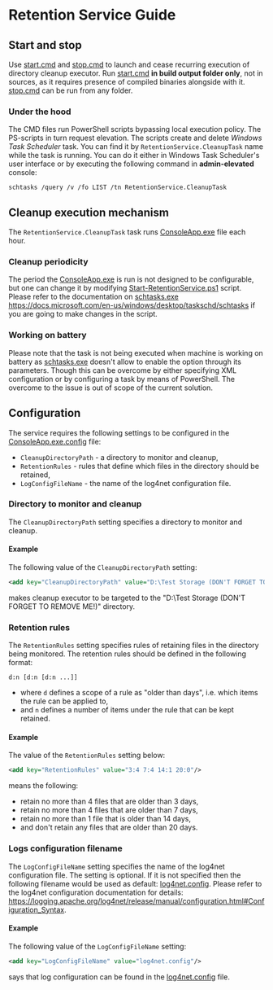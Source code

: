 ﻿# Retention Service Guide

## Start and stop

Use [start.cmd](bin/Debug/start.cmd) and [stop.cmd](stop.cmd) to launch and cease recurring execution of directory cleanup executor. Run [start.cmd](bin/Debug/start.cmd) **in build output folder only**, not in sources, as it requires presence of compiled binaries alongside with it. [stop.cmd](stop.cmd) can be run from any folder.

### Under the hood

The CMD files run PowerShell scripts bypassing local execution policy. The PS-scripts in turn request elevation. The scripts create and delete *Windows Task Scheduler* task. You can find it by `RetentionService.CleanupTask` name while the task is running. You can do it either in Windows Task Scheduler's user interface or by executing the following command in **admin-elevated** console:

``` CMD
schtasks /query /v /fo LIST /tn RetentionService.CleanupTask
```

## Cleanup execution mechanism

The `RetentionService.CleanupTask` task runs [ConsoleApp.exe](bin/Debug/ConsoleApp.exe) file each hour.

### Cleanup periodicity

The period the [ConsoleApp.exe](bin/Debug/ConsoleApp.exe) is run is not designed to be configurable, but one can change it by modifying [Start-RetentionService.ps1](Start-RetentionService.ps1) script. Please refer to the documentation on [schtasks.exe](C:/Windows/System32/schtasks.exe) https://docs.microsoft.com/en-us/windows/desktop/taskschd/schtasks if you are going to make changes in the script.

### Working on battery

Please note that the task is not being executed when machine is working on battery as [schtasks.exe](C:/Windows/System32/schtasks.exe) doesn't allow to enable the option through its parameters. Though this can be overcome by either specifying XML configuration or by configuring a task by means of PowerShell. The overcome to the issue is out of scope of the current solution.

## Configuration

The service requires the following settings to be configured in the [ConsoleApp.exe.config](bin/Debug/ConsoleApp.exe.config) file:
* `CleanupDirectoryPath` - a directory to monitor and cleanup,
* `RetentionRules` - rules that define which files in the directory should be retained,
* `LogConfigFileName` - the name of the log4net configuration file.

### Directory to monitor and cleanup

The `CleanupDirectoryPath` setting specifies a directory to monitor and cleanup.

#### Example

The following value of the `CleanupDirectoryPath` setting:

``` XML
<add key="CleanupDirectoryPath" value="D:\Test Storage (DON'T FORGET TO REMOVE ME!)"/>
```

makes cleanup executor to be targeted to the "D:\Test Storage (DON'T FORGET TO REMOVE ME!)" directory.

### Retention rules

The `RetentionRules` setting specifies rules of retaining files in the directory being monitored. The retention rules should be defined in the following format:

```
d:n [d:n [d:n ...]]
```

* where `d` defines a scope of a rule as "older than days", i.e. which items the rule can be applied to,
* and `n` defines a number of items under the rule that can be kept retained.

#### Example

The value of the `RetentionRules` setting below:

``` XML
<add key="RetentionRules" value="3:4 7:4 14:1 20:0"/>
```

means the following:
* retain no more than 4 files that are older than 3 days,
* retain no more than 4 files that are older than 7 days,
* retain no more than 1 file that is older than 14 days,
* and don't retain any files that are older than 20 days.

### Logs configuration filename

The `LogConfigFileName` setting specifies the name of the log4net configuration file. The setting is optional. If it is not specified then the following filename would be used as default: [log4net.config](bin/Debug/log4net.config). Please refer to the log4net configuration documentation for details: https://logging.apache.org/log4net/release/manual/configuration.html#Configuration_Syntax.

#### Example

The following value of the `LogConfigFileName` setting:

``` XML
<add key="LogConfigFileName" value="log4net.config"/>
```

says that log configuration can be found in the [log4net.config](bin/Debug/log4net.config) file.

